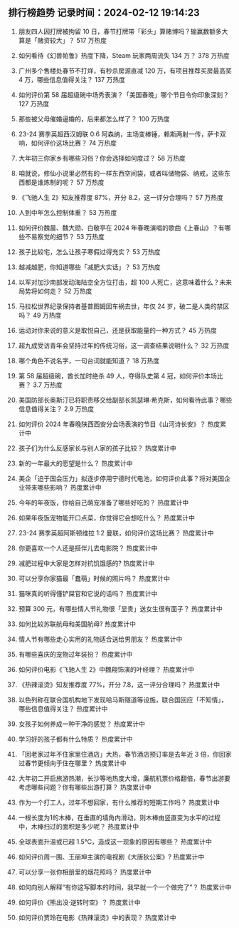 
## 排行榜趋势 记录时间：2024-02-12 19:14:23
  
  1. 朋友四人因打牌被拘留 10 日，春节打牌带「彩头」算赌博吗？输赢数额多大算是「赌资较大」？ 517 万热度
    
  2. 如何看待《幻兽帕鲁》热度下降，Steam 玩家两周流失 134 万？ 378 万热度
    
  3. 广州多个售楼处春节不打烊，有秒杀房源直减 120 万，有项目推荐买房最高奖 4 万，哪些信息值得关注？ 137 万热度
    
  4. 如何评价第 58 届超级碗中场秀表演？「美国春晚」哪个节目令你印象深刻？ 127 万热度
    
  5. 那些被父母催婚逼婚的，后来都怎么样了？ 100 万热度
    
  6. 23-24 赛季英超西汉姆联 0:6 阿森纳，主场变棒锤，赖斯两射一传，萨卡双响，如何评价这场比赛？ 74 万热度
    
  7. 大年初三你家乡有哪些习俗？你会选择如何度过？ 58 万热度
    
  8. 咱就说，修仙小说里必然有的一样东西空间袋，或者叫储物袋、纳戒，这些东西都是谁炼制的呢？ 57 万热度
    
  9. 《飞驰人生 2》知友推荐度 87%，开分 8.2，这一评分合理吗？ 57 万热度
    
  10. 人到中年怎么控制体重？ 53 万热度
    
  11. 如何评价魏晨、魏大勋、白敬亭在 2024 年春晚演唱的歌曲《上春山》？有哪些不易察觉的细节？ 53 万热度
    
  12. 孩子比较宅，怎么让孩子寒假过得充实？ 53 万热度
    
  13. 越减越肥，你知道哪些「减肥大实话」？ 53 万热度
    
  14. 以军对加沙南部发动海陆空全方位打击，超 100 人死亡，这意味着什么？未来局势将如何走？ 52 万热度
    
  15. 马拉松世界纪录保持者基普图姆因车祸去世，年仅 24 岁，破二是人类的禁区吗？ 49 万热度
    
  16. 运动对你来说的意义是取悦自己，还是获取能量的一种方式？ 45 万热度
    
  17. 超九成受访青年会坚持过年的传统习俗，这一调查结果说明什么？ 32 万热度
    
  18. 哪个角色不说名字，一句台词就能知道？ 18 万热度
    
  19. 第 58 届超级碗，酋长加时绝杀 49 人，夺得队史第 4 冠，如何评价本场比赛？ 3.7 万热度
    
  20. 美国防部长奥斯汀已将职责移交给副部长凯瑟琳·希克斯，如何看待此事？哪些信息值得关注？ 2.9 万热度
    
  21. 如何评价 2024 年春晚陕西西安分会场表演的节目《山河诗长安》？ 热度累计中
    
  22. 孩子们为什么反感家长与别人家的孩子比较？ 热度累计中
    
  23. 新的一年最大的愿望是什么？ 热度累计中
    
  24. 美企「迫于国会压力」拟逐步停用宁德时代电池，如何评价此事？将对美国企业带来哪些影响？ 热度累计中
    
  25. 今年的年夜饭，你给自己萌宠准备了哪些好吃的？ 热度累计中
    
  26. 如果年夜饭宠物能开口点菜，你觉得它会想吃什么？ 热度累计中
    
  27. 23-24 赛季英超阿斯顿维拉 1:2 曼联，如何评价这场比赛？ 热度累计中
    
  28. 你更喜欢一个人还是搭伴儿去电影院？ 热度累计中
    
  29. 减肥过程中大家是怎样对抗饥饿感的? 热度累计中
    
  30. 可以分享你家猫最「蠢萌」时候的照片吗？ 热度累计中
    
  31. 猫咪真的听得懂铲屎官和它说的话吗？ 热度累计中
    
  32. 预算 300 元，有哪些情人节礼物很「显贵」送女生很有面子？ 热度累计中
    
  33. 如何比较苏联航母和美国航母? 热度累计中
    
  34. 情人节有哪些走心实用的礼物适合送给男朋友？ 热度累计中
    
  35. 有哪些喜庆的宠物过年装扮？ 热度累计中
    
  36. 如何评价电影《飞驰人生 2》中魏翔饰演的叶经理？ 热度累计中
    
  37. 《热辣滚烫》知友推荐度 77%，开分 7.8，这一评分合理吗？ 热度累计中
    
  38. 以色列称在联合国机构地下发现哈马斯隧道等设施，联合国回应「不知情」，哪些信息值得关注？ 热度累计中
    
  39. 女孩子如何养成一种干净的感觉？ 热度累计中
    
  40. 学习好的孩子都有什么特质？ 热度累计中
    
  41. 「回老家过年不住家里住酒店」大热，春节酒店预订率是去年近 3 倍，你回家过春节更倾向于住在哪里？ 热度累计中
    
  42. 大年初二开启旅游热潮，长沙等地热度大增，廉航机票价格翻倍，春节出游要考虑哪些问题？你有哪些出游打算？ 热度累计中
    
  43. 作为一个打工人，过年不想回家，有什么推荐的短期工作吗？ 热度累计中
    
  44. 一根长度为1的木棒，在垂直的墙角内滑动，则木棒由竖直变为水平的过程中，木棒扫过的面积是多少呢？ 热度累计中
    
  45. 全球表面升温或已超 1.5℃，造成这一现象的原因有哪些？ 热度累计中
    
  46. 如何评价周一围、王丽坤主演的电视剧《大唐狄公案》? 热度累计中
    
  47. 可以分享一张你相册里的烟花照吗？ 热度累计中
    
  48. 如何向别人解释“有你这写脚本的时间，我早就一个一个做完了”？ 热度累计中
    
  49. 如何评价《熊出没·逆转时空》？ 热度累计中
    
  50. 如何评价贾玲在电影《热辣滚烫》中的表现？ 热度累计中
    